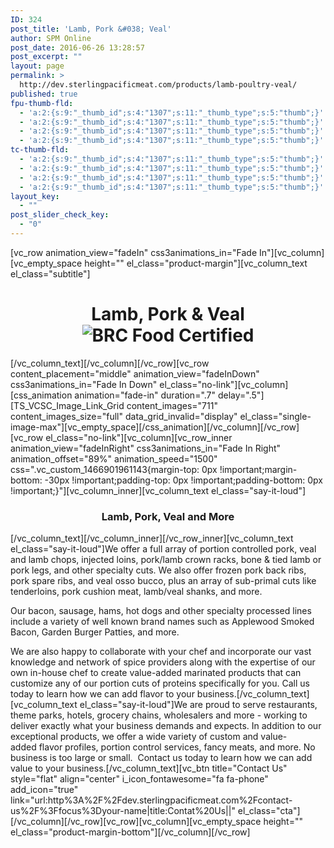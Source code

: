 ```yaml
---
ID: 324
post_title: 'Lamb, Pork &#038; Veal'
author: SPM Online
post_date: 2016-06-26 13:28:57
post_excerpt: ""
layout: page
permalink: >
  http://dev.sterlingpacificmeat.com/products/lamb-poultry-veal/
published: true
fpu-thumb-fld:
  - 'a:2:{s:9:"_thumb_id";s:4:"1307";s:11:"_thumb_type";s:5:"thumb";}'
  - 'a:2:{s:9:"_thumb_id";s:4:"1307";s:11:"_thumb_type";s:5:"thumb";}'
  - 'a:2:{s:9:"_thumb_id";s:4:"1307";s:11:"_thumb_type";s:5:"thumb";}'
  - 'a:2:{s:9:"_thumb_id";s:4:"1307";s:11:"_thumb_type";s:5:"thumb";}'
tc-thumb-fld:
  - 'a:2:{s:9:"_thumb_id";s:4:"1307";s:11:"_thumb_type";s:5:"thumb";}'
  - 'a:2:{s:9:"_thumb_id";s:4:"1307";s:11:"_thumb_type";s:5:"thumb";}'
  - 'a:2:{s:9:"_thumb_id";s:4:"1307";s:11:"_thumb_type";s:5:"thumb";}'
  - 'a:2:{s:9:"_thumb_id";s:4:"1307";s:11:"_thumb_type";s:5:"thumb";}'
layout_key:
  - ""
post_slider_check_key:
  - "0"
---
```

[vc_row animation_view="fadeIn" css3animations_in="Fade In"][vc_column][vc_empty_space height="" el_class="product-margin"][vc_column_text el_class="subtitle"]
<h1 class="page-title" style="text-align: center;">Lamb, Pork &amp; Veal<img class="brc" src="http://dev.sterlingpacificmeat.com/wp-content/uploads/2016/10/brc-logo-44x66.png" alt="BRC Food Certified" /></h1>
[/vc_column_text][/vc_column][/vc_row][vc_row content_placement="middle" animation_view="fadeInDown" css3animations_in="Fade In Down" el_class="no-link"][vc_column][css_animation animation="fade-in" duration=".7" delay=".5"][TS_VCSC_Image_Link_Grid content_images="711" content_images_size="full" data_grid_invalid="display" el_class="single-image-max"][vc_empty_space][/css_animation][/vc_column][/vc_row][vc_row el_class="no-link"][vc_column][vc_row_inner animation_view="fadeInRight" css3animations_in="Fade In Right" animation_offset="89%" animation_speed="1500" css=".vc_custom_1466901961143{margin-top: 0px !important;margin-bottom: -30px !important;padding-top: 0px !important;padding-bottom: 0px !important;}"][vc_column_inner][vc_column_text el_class="say-it-loud"]
<h3 style="text-align: center;">Lamb, Pork, Veal and More</h3>
[/vc_column_text][/vc_column_inner][/vc_row_inner][vc_column_text el_class="say-it-loud"]We offer a full array of portion controlled pork, veal and lamb chops, injected loins, pork/lamb crown racks, bone &amp; tied lamb or pork legs, and other specialty cuts. We also offer frozen pork back ribs, pork spare ribs, and veal osso bucco, plus an array of sub-primal cuts like tenderloins, pork cushion meat, lamb/veal shanks, and more.

Our bacon, sausage, hams, hot dogs and other specialty processed lines include a variety of well known brand names such as Applewood Smoked Bacon, Garden Burger Patties, and more.

We are also happy to collaborate with your chef and incorporate our vast knowledge and network of spice providers along with the expertise of our own in-house chef to create value-added marinated products that can customize any of our portion cuts of proteins specifically for you. Call us today to learn how we can add flavor to your business.[/vc_column_text][vc_column_text el_class="say-it-loud"]We are proud to serve restaurants, theme parks, hotels, grocery chains, wholesalers and more - working to deliver exactly what your business demands and expects. In addition to our exceptional products, we offer a wide variety of custom and value-added flavor profiles, portion control services, fancy meats, and more. No business is too large or small.  Contact us today to learn how we can add value to your business.[/vc_column_text][vc_btn title="Contact Us" style="flat" align="center" i_icon_fontawesome="fa fa-phone" add_icon="true" link="url:http%3A%2F%2Fdev.sterlingpacificmeat.com%2Fcontact-us%2F%3Ffocus%3Dyour-name|title:Contat%20Us||" el_class="cta"][/vc_column][/vc_row][vc_row][vc_column][vc_empty_space height="" el_class="product-margin-bottom"][/vc_column][/vc_row]